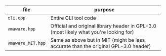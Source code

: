 | file | purpose |
|------|---------|
| `cli.cpp`  | Entire CLI tool code |
| `vmaware.hpp` | Official and original library header in GPL-3.0 (most likely what you're looking for) |
| `vmaware_MIT.hpp` | Same as above but in MIT (might be less accurate than the original GPL-3.0 header) |